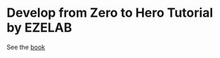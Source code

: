 # Develop from Zero to Hero Tutorial by EZELAB

See the [book](https://EZEORG.github.io/dev_zero_to_hero/)